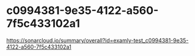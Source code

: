 # c0994381-9e35-4122-a560-7f5c433102a1
https://sonarcloud.io/summary/overall?id=examly-test_c0994381-9e35-4122-a560-7f5c433102a1
